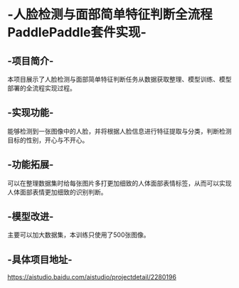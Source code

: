 # -人脸检测与面部简单特征判断全流程PaddlePaddle套件实现-
## -项目简介-
本项目展示了人脸检测与面部简单特征判断任务从数据获取整理、模型训练、模型部署的全流程实现过程。
## -实现功能-
能够检测到一张图像中的人脸，并将根据人脸信息进行特征提取与分类，判断检测目标的性别，开心与不开心。
## -功能拓展-
可以在整理数据集时给每张图片多打更加细致的人体面部表情标签，从而可以实现人体面部表情更加细致的识别判断。
## -模型改进-
主要可以加大数据集，本训练只使用了500张图像。
## -具体项目地址-
https://aistudio.baidu.com/aistudio/projectdetail/2280196
